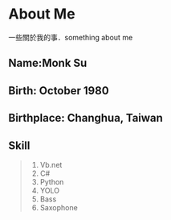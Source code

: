 # About Me
一些關於我的事．something about me
## Name:Monk Su
## Birth: October 1980
## Birthplace: Changhua, Taiwan
## Skill
> 1. Vb.net    
> 2. C#    
> 3. Python
> 4. YOLO
> 5. Bass
> 6. Saxophone
